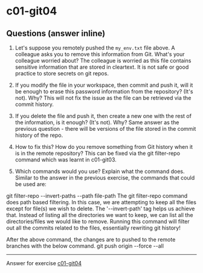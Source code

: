 # c01-git04

## Questions (answer inline)

1. Let's suppose you remotely pushed the `my_env.txt` file above. A colleague asks you to remove this information from Git. What's your colleague worried about? The colleague is worried as this file contains sensitive information that are stored in cleartext. It is not safe or good practice to store secrets on git repos.

2. If you modify the file in your workspace, then commit and push it, will it be enough to erase this password information from the repository? (It's not). Why? This will not fix the issue as the file can be retrieved via the commit history.

3. If you delete the file and push it, then create a new one with the rest of the information, is it enough? (It's not). Why?
Same answer as the previous question -  there will be versions of the file stored in the commit history of the repo.

4. How to fix this? How do you remove something from Git history when it is in the remote repository? This can be fixed via the git filter-repo command which was learnt in c01-git03. 


5. Which commands would you use? Explain what the command does. Similar to the answer in the previous exercise, the commands that could be used are:

git filter-repo --invert-paths --path file-path 
The git filter-repo command does path based filtering. 
In this case, we are attempting to keep all the files except for file(s) we wish to delete. The '--invert-path' tag helps us achieve that. Instead of listing all the directories we want to keep, we can list all the directories/files we would like to remove.
Running this command will filter out all the commits related to the files, essentially rewriting git history!

After the above command, the changes are to pushed to the remote branches with the below command.
git push origin --force --all

***
Answer for exercise [c01-git04](https://github.com/devopsacademyau/academy/blob/23cc1dfa31e85651e3cdc1b0ef38da21518841ba/classes/01class/exercises/c01-git04/README.md)